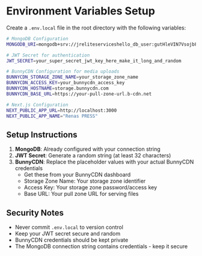 # Environment Variables Setup

Create a `.env.local` file in the root directory with the following variables:

```bash
# MongoDB Configuration
MONGODB_URI=mongodb+srv://jreliteserviceshello_db_user:gutHleVIN7VsojbF@cluster0.qswcdfa.mongodb.net/renaspress

# JWT Secret for authentication
JWT_SECRET=your_super_secret_jwt_key_here_make_it_long_and_random

# BunnyCDN Configuration for media uploads
BUNNYCDN_STORAGE_ZONE_NAME=your_storage_zone_name
BUNNYCDN_ACCESS_KEY=your_bunnycdn_access_key
BUNNYCDN_HOSTNAME=storage.bunnycdn.com
BUNNYCDN_BASE_URL=https://your-pull-zone-url.b-cdn.net

# Next.js Configuration
NEXT_PUBLIC_APP_URL=http://localhost:3000
NEXT_PUBLIC_APP_NAME="Renas PRESS"
```

## Setup Instructions

1. **MongoDB**: Already configured with your connection string
2. **JWT Secret**: Generate a random string (at least 32 characters)
3. **BunnyCDN**: Replace the placeholder values with your actual BunnyCDN credentials
   - Get these from your BunnyCDN dashboard
   - Storage Zone Name: Your storage zone identifier
   - Access Key: Your storage zone password/access key
   - Base URL: Your pull zone URL for serving files

## Security Notes

- Never commit `.env.local` to version control
- Keep your JWT secret secure and random
- BunnyCDN credentials should be kept private
- The MongoDB connection string contains credentials - keep it secure




